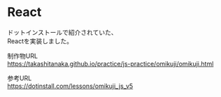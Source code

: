 # React

ドットインストールで紹介されていた、  
Reactを実装しました。

制作物URL  
https://takashitanaka.github.io/practice/js-practice/omikuji/omikuji.html

参考URL  
https://dotinstall.com/lessons/omikuji_js_v5
